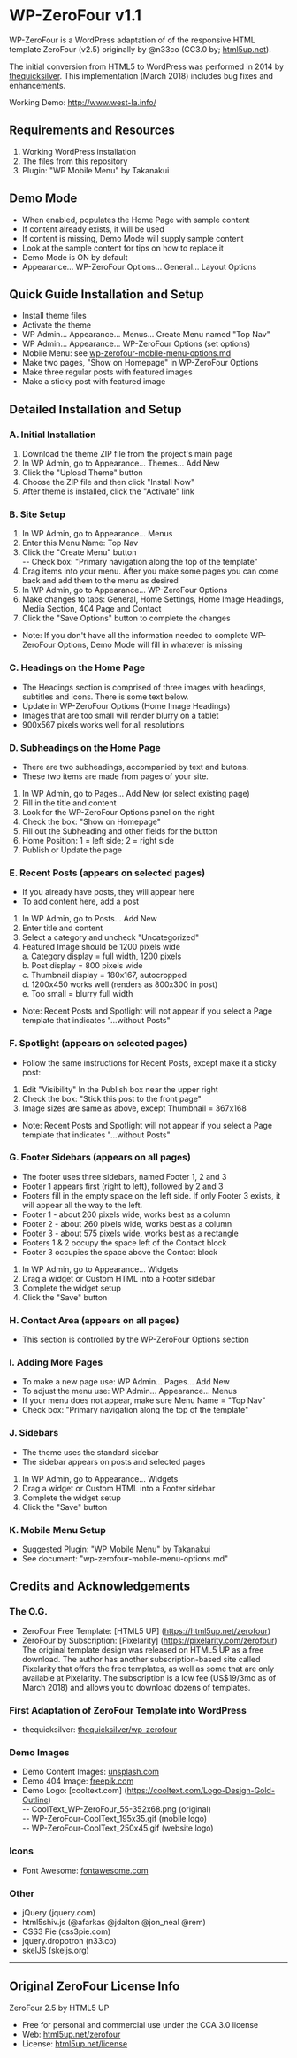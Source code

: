 # WP-ZeroFour v1.1

WP-ZeroFour is a WordPress adaptation of of the responsive HTML template ZeroFour (v2.5) originally by @n33co (CC3.0 by; [html5up.net](http://html5up.net/)).

The initial conversion from HTML5 to WordPress was performed in 2014 by [thequicksilver](https://github.com/thequicksilver/). This implementation (March 2018) includes bug fixes and enhancements.

Working Demo: http://www.west-la.info/

## Requirements and Resources
1. Working WordPress installation
2. The files from this repository
3. Plugin: "WP Mobile Menu" by Takanakui 

## Demo Mode
* When enabled, populates the Home Page with sample content
* If content already exists, it will be used
* If content is missing, Demo Mode will supply sample content
* Look at the sample content for tips on how to replace it
* Demo Mode is ON by default
* Appearance... WP-ZeroFour Options... General... Layout Options

## Quick Guide Installation and Setup
* Install theme files
* Activate the theme
* WP Admin... Appearance... Menus... Create Menu named "Top Nav"
* WP Admin... Appearance... WP-ZeroFour Options (set options)
* Mobile Menu: see [wp-zerofour-mobile-menu-options.md](wp-zerofour-mobile-menu-options.md)
* Make two pages, "Show on Homepage" in WP-ZeroFour Options
* Make three regular posts with featured images
* Make a sticky post with featured image

## Detailed Installation and Setup

### A. Initial Installation
1. Download the theme ZIP file from the project's main page
2. In WP Admin, go to Appearance... Themes... Add New
3. Click the "Upload Theme" button
4. Choose the ZIP file and then click "Install Now"
5. After theme is installed, click the "Activate" link

### B. Site Setup
1. In WP Admin, go to Appearance... Menus
2. Enter this Menu Name: Top Nav
3. Click the "Create Menu" button  
-- Check box: "Primary navigation along the top of the template"
4. Drag items into your menu. After you make some pages you can come back and add them to the menu as desired
5. In WP Admin, go to Appearance... WP-ZeroFour Options
6. Make changes to tabs: General, Home Settings, Home Image Headings, Media Section, 404 Page and Contact
7. Click the "Save Options" button to complete the changes
* Note: If you don't have all the information needed to complete WP-ZeroFour Options, Demo Mode will fill in whatever is missing

### C. Headings on the Home Page
* The Headings section is comprised of three images with headings, subtitles and icons. There is some text below.
* Update in WP-ZeroFour Options (Home Image Headings) 
* Images that are too small will render blurry on a tablet
* 900x567 pixels works well for all resolutions

### D. Subheadings on the Home Page
* There are two subheadings, accompanied by text and butons.
* These two items are made from pages of your site.
1. In WP Admin, go to Pages... Add New (or select existing page)
2. Fill in the title and content
3. Look for the WP-ZeroFour Options panel on the right
4. Check the box: "Show on Homepage"
5. Fill out the Subheading and other fields for the button
6. Home Position: 1 = left side; 2 = right side
7. Publish or Update the page

### E. Recent Posts (appears on selected pages)
* If you already have posts, they will appear here
* To add content here, add a post
1. In WP Admin, go to Posts... Add New
2. Enter title and content
3. Select a category and uncheck "Uncategorized"
4. Featured Image should be 1200 pixels wide  
  a. Category display = full width, 1200 pixels  
  b. Post display = 800 pixels wide  
  c. Thumbnail display = 180x167, autocropped  
  d. 1200x450 works well (renders as 800x300 in post)  
  e. Too small = blurry full width  
* Note: Recent Posts and Spotlight will not appear if you select a Page template that indicates "...without Posts"

### F. Spotlight (appears on selected pages)
* Follow the same instructions for Recent Posts, except make it a sticky post:
1. Edit "Visibility" In the Publish box near the upper right 
2. Check the box: "Stick this post to the front page"
3. Image sizes are same as above, except Thumbnail = 367x168
* Note: Recent Posts and Spotlight will not appear if you select a Page template that indicates "...without Posts"

### G. Footer Sidebars (appears on all pages)
* The footer uses three sidebars, named Footer 1, 2 and 3
* Footer 1 appears first (right to left), followed by 2 and 3
* Footers fill in the empty space on the left side. If only Footer 3 exists, it will appear all the way to the left. 
* Footer 1 - about 260 pixels wide, works best as a column
* Footer 2 - about 260 pixels wide, works best as a column
* Footer 3 - about 575 pixels wide, works best as a rectangle
* Footers 1 & 2 occupy the space left of the Contact block
* Footer 3 occupies the space above the Contact block
1. In WP Admin, go to Appearance... Widgets
2. Drag a widget or Custom HTML into a Footer sidebar
3. Complete the widget setup
4. Click the "Save" button

### H. Contact Area (appears on all pages)
* This section is controlled by the WP-ZeroFour Options section

### I. Adding More Pages
* To make a new page use: WP Admin... Pages... Add New
* To adjust the menu use: WP Admin... Appearance... Menus
* If your menu does not appear, make sure Menu Name = "Top Nav"
* Check box: "Primary navigation along the top of the template"

### J. Sidebars
* The theme uses the standard sidebar
* The sidebar appears on posts and selected pages
1. In WP Admin, go to Appearance... Widgets
2. Drag a widget or Custom HTML into a Footer sidebar
3. Complete the widget setup
4. Click the "Save" button

### K. Mobile Menu Setup
* Suggested Plugin: "WP Mobile Menu" by Takanakui 
* See document: "wp-zerofour-mobile-menu-options.md"

## Credits and Acknowledgements

### The O.G.
* ZeroFour Free Template: [HTML5 UP] (https://html5up.net/zerofour)
* ZeroFour by Subscription: [Pixelarity] (https://pixelarity.com/zerofour)
The original template design was released on HTML5 UP as a free download. The author has another subscription-based site called Pixelarity that offers the free templates, as well as some that are only available at Pixelarity. The subscription is a low fee (US$19/3mo as of March 2018) and allows you to download dozens of templates.

### First Adaptation of ZeroFour Template into WordPress
* thequicksilver: [thequicksilver/wp-zerofour](https://github.com/thequicksilver/wp-zerofour)

### Demo Images
* Demo Content Images: [unsplash.com](http://unsplash.com)
* Demo 404 Image: [freepik.com](http://freepik.com)
* Demo Logo: [cooltext.com] (https://cooltext.com/Logo-Design-Gold-Outline)  
  -- CoolText_WP-ZeroFour_55-352x68.png (original)  
  -- WP-ZeroFour-CoolText_195x35.gif (mobile logo)  
  -- WP-ZeroFour-CoolText_250x45.gif (website logo)

### Icons
* Font Awesome: [fontawesome.com](https://fontawesome.com/)

### Other
* jQuery (jquery.com)
* html5shiv.js (@afarkas @jdalton @jon_neal @rem)
* CSS3 Pie (css3pie.com)
* jquery.dropotron (n33.co)
* skelJS (skeljs.org)

---
## Original ZeroFour License Info
ZeroFour 2.5 by HTML5 UP
- Free for personal and commercial use under the CCA 3.0 license
- Web: [html5up.net/zerofour](http://html5up.net/zerofour)
- License: [html5up.net/license](http://html5up.net/license)